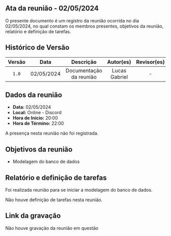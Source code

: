 ## Ata da reunião - 02/05/2024

O presente documento é um registro da reunião ocorrida no dia 02/05/2024, no qual constam os membros presentes, objetivos da reunião, relatório e definição de tarefas.</p>

## Histórico de Versão

| Versão |    Data    |        Descrição        |   Autor(es)   | Revisor(es) |
| :----: | :--------: | :---------------------: | :-----------: | :---------: |
| `1.0`  | 02/05/2024 | Documentação da reunião | Lucas Gabriel |      -      |

## Dados da reunião

- **Data:** 02/05/2024
- **Local:** Online - Discord
- **Hora de Início:** 20:00
- **Hora de Término:** 22:00

A presença nesta reunião não foi registrada.

## Objetivos da reunião

- Modelagem do banco de dados

## Relatório e definição de tarefas

Foi realizada reunião para se iniciar a modelagem do banco de dados. 

Não houve definição de tarefas nesta reunião.

## Link da gravação

Não houve gravação da reunião em questão